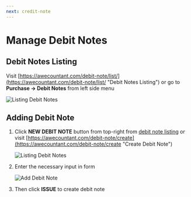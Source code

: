 ```yaml
---
next: credit-note
---
```


# Manage Debit Notes

## Debit Notes Listing
Visit [https://awecountant.com/debit-note/list/](https://awecountant.com/debit-note/list/ "Debit Notes Listing") or go to **Purchase → Debit Notes** from left side menu

   ![Listing Debit Notes](~@assets/img/guide/debit_note_listing.jpg)

## Adding Debit Note
1. Click **NEW DEBIT NOTE** button from top-right from [debit note listing](#debit-notes-listing) or visit [https://awecountant.com/debit-note/create](https://awecountant.com/debit-note/create "Create Debit Note")

	![Listing Debit Notes](~@assets/img/guide/debit_note_listing.jpg)

2. Enter the necessary input in form

	![Add Debit Note](~@assets/img/guide/debit_note_create_form.jpg)

3. Then click **ISSUE** to create debit note
